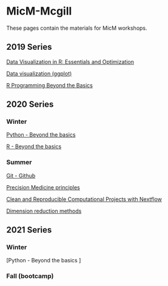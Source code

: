 # MicM-Mcgill


These pages contain the materials for MicM workshops.


## 2019 Series

[Data Visualization in R: Essentials and Optimization](https://github.com/McGill-MiCM/MICM_workshops)

[Data visualization (ggplot)](https://github.com/McGill-MiCM/Data-Visualization-Workshop)

[R Programming Beyond the Basics](https://github.com/McGill-MiCM/MiCM)

## 2020 Series 
### Winter

[Python - Beyond the basics]()

[R - Beyond the basics](https://github.com/McGill-MiCM/R-Beyong-the-Basics/blob/master/README.md)

### Summer
[Git - Github]()

[Precision Medicine principles]()

[Clean and Reproducible Computational Projects with Nextflow]()

[Dimension reduction methods]()

## 2021 Series
### Winter

[Python - Beyond the basics ]
### Fall (bootcamp)
